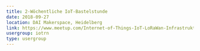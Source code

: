 ```yaml
---
title: 2-Wöchentliche IoT-Bastelstunde
date: 2018-09-27
location: DAI Makerspace, Heidelberg
link: https://www.meetup.com/Internet-of-Things-IoT-LoRaWan-Infrastruktur-4-RheinNeckar/events/wgskdpyxmbkc/
usergroup: iotrn
type: usergroup
---
```

